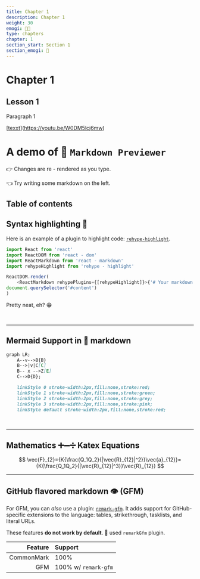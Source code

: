 ```yaml
---
title: Chapter 1
description: Chapter 1
weight: 30
emogi: 😵‍💫
type: chapters
chapter: 1
section_start: Section 1
section_emogi: 🤠
---
```


# Chapter 1

## Lesson 1

Paragraph 1

[[texxt](https://www.youtube-nocookie.com/embed/W0DM5lcj6mw)](https://youtu.be/W0DM5lcj6mw)


# A demo of 🚀 `Markdown Previewer`

👉 Changes are re - rendered as you type.

👈 Try writing some markdown on the left.


## Table of contents 

## Syntax highlighting 💄

Here is an example of a plugin to highlight code: 
[`rehype-highlight`](https://github.com/rehypejs/rehype-highlight).

```js
import React from 'react'
import ReactDOM from 'react - dom'
import ReactMarkdown from 'react - markdown'
import rehypeHighlight from 'rehype - highlight'

ReactDOM.render(
    <ReactMarkdown rehypePlugins={[rehypeHighlight]}>{'# Your markdown here'}</ReactMarkdown>,
document.querySelector('#content')
)
```
Pretty neat, eh? 😁

<br> 

***

## Mermaid Support in 🤖 markdown  

```mmd
graph LR;
    A--v-->B{B}
    B-->|v|C[C]
    B-- x -->Z[E]
    C-->D{D};

    linkStyle 0 stroke-width:2px,fill:none,stroke:red;
    linkStyle 1 stroke-width:2px,fill:none,stroke:green;
    linkStyle 2 stroke-width:2px,fill:none,stroke:grey;
    linkStyle 3 stroke-width:2px,fill:none,stroke:pink;
    linkStyle default stroke-width:2px,fill:none,stroke:red;
``` 
<br>


***

## Mathematics ➕➖➗ Katex Equations 

$$
\vec{F}_{2}={K{\frac{Q_1Q_2}{|\vec{R}_{12}|^2}}\vec{a}_{12}}={K{\frac{Q_1Q_2}{|\vec{R}_{12}|^3}}\vec{R}_{12}}
$$

***

## GitHub flavored markdown 👁️ (GFM)

For GFM, you can *also* use a plugin:
[`remark-gfm`](https://github.com/remarkjs/react-markdown#use).
It adds support for GitHub-specific extensions to the language:
tables, strikethrough, tasklists, and literal URLs.

These features **do not work by default**.
🙌 used `remarkGfm` plugin.

| Feature    | Support              |
| ---------: | :------------------- |
| CommonMark | 100%                 |
| GFM        | 100% w/ `remark-gfm` |
